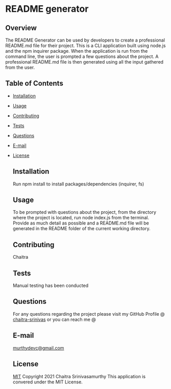 # README generator
## Overview

The README Generator can be used by developers to create a professional README.md file for their project. This is a CLI application built using node.js and the npm inquirer package. When the application is run from the command line, the user is prompted a few questions about the project. 
A professional README.md file is then generated using all the input gathered from the user.

## Table of Contents

  - [Installation](#installation)
  - [Usage](#usage)
  - [Contributing](#contributing)
  - [Tests](#tests)
  - [Questions](#questions)
  - [E-mail](#e-mail)
  - [License](#license)

    ## Installation
    Run npm install to install packages/dependencies (inquirer, fs)
    ## Usage
    To be prompted with questions about the project, from the directory where the project is located, run node index.js from the terminal. Provide as much detail as possible and a README.md file will be generated in the README folder of the current working directory.
    ## Contributing
    Chaitra 
    ## Tests
    Manual testing has been conducted
    ## Questions
    For any questions regarding the project please visit my 
    GitHub Profile @ 
    [chaitra-srinivas](https://github.com/dfdfgfd)
    or you can reach me @ 
    ## E-mail
    murthydevc@gmail.com
    ## License
    [MIT](https://opensource.org/licenses/MIT)
    Copyright 2021 Chaitra Srinivasamurthy 
    This application is convered under the MIT License.